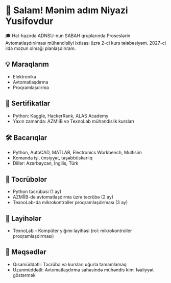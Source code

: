 # 👋 Salam! Mənim adım Niyazi Yusifovdur

🎓 Hal-hazırda ADNSU-nun SABAH qruplarında Proseslərin Avtomatlaşdırılması mühəndisliyi ixtisası üzrə 2-ci kurs tələbəsiyəm. 2027-ci ildə məzun olmağı planlaşdırıram.

## 💡 Maraqlarım
- Elektronika
- Avtomatlaşdırma
- Proqramlaşdırma

## 📜 Sertifikatlar
- Python: Kaggle, HackerRank, ALAS Academy
- Yaxın zamanda: AZMİİB və TexnoLab mühəndislik kursları

## 🛠️ Bacarıqlar
- Python, AutoCAD, MATLAB, Electronics Workbench, Multisim
- Komanda işi, ünsiyyət, təşəbbüskarlıq
- Dillər: Azərbaycan, İngilis, Türk

## 🔧 Təcrübələr
- Python təcrübəsi (1 ay)
- AZMİİB-də avtomatlaşdırma üzrə təcrübə (2 ay)
- TexnoLab-da mikrokontroller proqramlaşdırması (3 ay)

## 📂 Layihələr
- TexnoLab – Kompüter yığımı layihəsi (rol: mikrokontroller proqramlaşdırması)

## 🎯 Məqsədlər
- Qısamüddətli: Təcrübə və kursları uğurla tamamlamaq
- Uzunmüddətli: Avtomatlaşdırma sahəsində mühəndis kimi fəaliyyət göstərmək
